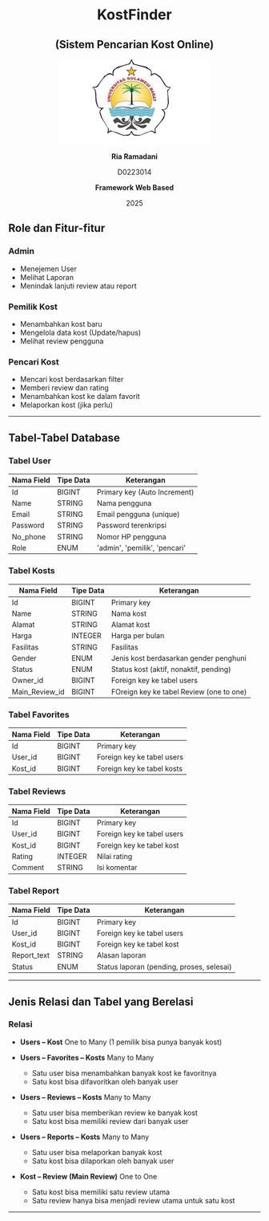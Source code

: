 <h1 align="center">KostFinder</h1>
<h2 align="center">(Sistem Pencarian Kost Online)</h2>

<p align="center">
  <img src="/unsulbar_logo2_copy.jpg" width="300" alt="Logo Unsulbar">
</p>

<p align="center"><strong>Ria Ramadani</strong></p>
<p align="center">D0223014</p>
<p align="center"><strong>Framework Web Based</strong></p>
<p align="center">2025</p>


## **Role dan Fitur-fitur**

### **Admin**

* Menejemen User
* Melihat Laporan
* Menindak lanjuti review atau report

### **Pemilik Kost**

* Menambahkan kost baru
* Mengelola data kost (Update/hapus)
* Melihat review pengguna

### **Pencari Kost**

* Mencari kost berdasarkan filter
* Memberi review dan rating
* Menambahkan kost ke dalam favorit
* Melaporkan kost (jika perlu)

---

## **Tabel-Tabel Database**

### **Tabel User**

| Nama Field | Tipe Data    | Keterangan                    |
| ---------- | ------------ | ----------------------------- |
| Id         | BIGINT       | Primary key (Auto Increment)  |
| Name       | STRING       | Nama pengguna                 |
| Email      | STRING       | Email pengguna (unique)       |
| Password   | STRING       | Password terenkripsi          |
| No\_phone  | STRING       | Nomor HP pengguna             |
| Role       | ENUM         | 'admin', 'pemilik', 'pencari' |

### **Tabel Kosts**

| Nama Field        | Tipe Data    | Keterangan                               |
| ----------------- | ------------ | ---------------------------------------- |
| Id                | BIGINT       | Primary key                              |
| Name              | STRING       | Nama kost                                |
| Alamat            | STRING       | Alamat kost                              |
| Harga             | INTEGER      | Harga per bulan                          |
| Fasilitas         | STRING       | Fasilitas                                | 
| Gender            | ENUM         | Jenis kost berdasarkan gender penghuni   |
| Status            | ENUM         | Status kost (aktif, nonaktif, pending)   |
| Owner\_id         | BIGINT       | Foreign key ke tabel users               |
| Main\_Review\_id  | BIGINT       | FOreign key ke tabel Review (one to one) |


### **Tabel Favorites**

| Nama Field | Tipe Data | Keterangan                 |
| ---------- | --------- | -------------------------- |
| Id         | BIGINT    | Primary key                |
| User\_id   | BIGINT    | Foreign key ke tabel users |
| Kost\_id   | BIGINT    | Foreign key ke tabel kosts |

### **Tabel Reviews**

| Nama Field | Tipe Data    | Keterangan                 |
| ---------- | ------------ | -------------------------- |
| Id         | BIGINT       | Primary key                |
| User\_id   | BIGINT       | Foreign key ke tabel users |
| Kost\_id   | BIGINT       | Foreign key ke tabel kost  |
| Rating     | INTEGER      | Nilai rating               |
| Comment    | STRING       | Isi komentar               |

### **Tabel Report**

| Nama Field   | Tipe Data     | Keterangan                                |
| ------------ | ------------- | ----------------------------------------- |
| Id           | BIGINT        | Primary key                               |
| User\_id     | BIGINT        | Foreign key ke tabel users                |
| Kost\_id     | BIGINT        | Foreign key ke tabel kost                 |
| Report\_text | STRING        | Alasan laporan                            |
| Status       | ENUM          | Status laporan (pending, proses, selesai) |

---

## **Jenis Relasi dan Tabel yang Berelasi**

### **Relasi**


* **Users – Kost**
  One to Many (1 pemilik bisa punya banyak kost)

* **Users – Favorites – Kosts**
  Many to Many 

  * Satu user bisa menambahkan banyak kost ke favoritnya
  * Satu kost bisa difavoritkan oleh banyak user

* **Users – Reviews – Kosts**
  Many to Many 

  * Satu user bisa memberikan review ke banyak kost
  * Satu kost bisa memiliki review dari banyak user

* **Users – Reports – Kosts**
  Many to Many 

  * Satu user bisa melaporkan banyak kost
  * Satu kost bisa dilaporkan oleh banyak user

* **Kost – Review (Main Review)**
  One to One

  * Satu kost bisa memiliki satu review utama
  * Satu review hanya bisa menjadi review utama untuk satu kost



---
